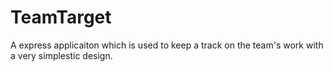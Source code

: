 # TeamTarget 
A express applicaiton which is used to keep a track on the team's work with a very simplestic design.
